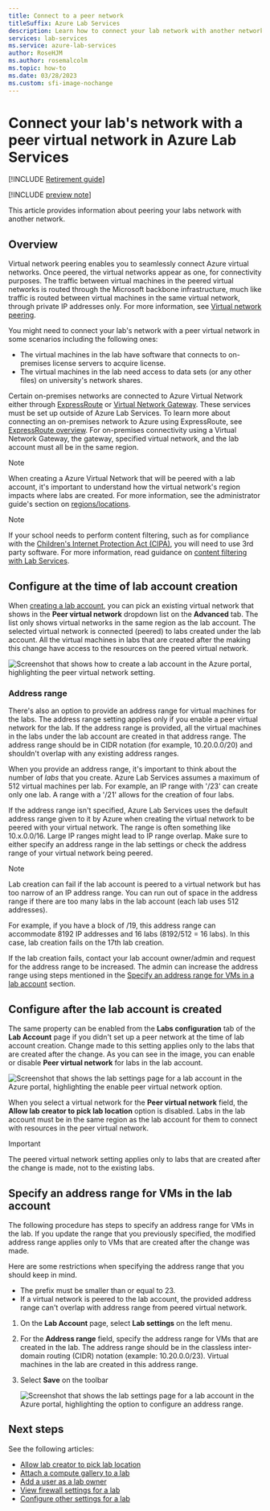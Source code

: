 ```yaml
---
title: Connect to a peer network
titleSuffix: Azure Lab Services
description: Learn how to connect your lab network with another network as a peer for lab accounts in Azure Lab Services. For example, connect your on-premises organization/university network with Lab's virtual network in Azure. 
services: lab-services
ms.service: azure-lab-services
author: RoseHJM
ms.author: rosemalcolm
ms.topic: how-to
ms.date: 03/28/2023
ms.custom: sfi-image-nochange
---
```


# Connect your lab's network with a peer virtual network in Azure Lab Services

[!INCLUDE [Retirement guide](./includes/retirement-banner.md)]

[!INCLUDE [preview note](./includes/lab-services-labaccount-focused-article.md)]

This article provides information about peering your labs network with another network.

## Overview

Virtual network peering enables you to seamlessly connect Azure virtual networks. Once peered, the virtual networks appear as one, for connectivity purposes. The traffic between virtual machines in the peered virtual networks is routed through the Microsoft backbone infrastructure, much like traffic is routed between virtual machines in the same virtual network, through private IP addresses only. For more information, see [Virtual network peering](../virtual-network/virtual-network-peering-overview.md).

You might need to connect your lab's network with a peer virtual network in some scenarios including the following ones:

- The virtual machines in the lab have software that connects to on-premises license servers to acquire license.
- The virtual machines in the lab need access to data sets (or any other files) on university's network shares.

Certain on-premises networks are connected to Azure Virtual Network either through [ExpressRoute](../expressroute/expressroute-introduction.md) or [Virtual Network Gateway](../vpn-gateway/vpn-gateway-about-vpngateways.md). These services must be set up outside of Azure Lab Services. To learn more about connecting an on-premises network to Azure using ExpressRoute, see [ExpressRoute overview](../expressroute/expressroute-introduction.md). For on-premises connectivity using a Virtual Network Gateway, the gateway, specified virtual network, and the lab account must all be in the same region.

> [!NOTE]
> When creating a Azure Virtual Network that will be peered with a lab account, it's important to understand how the virtual network's region impacts where labs are created. For more information, see the administrator guide's section on [regions/locations](./administrator-guide-1.md#regionslocations).

> [!NOTE]
> If your school needs to perform content filtering, such as for compliance with the [Children's Internet Protection Act (CIPA)](https://www.fcc.gov/consumers/guides/childrens-internet-protection-act), you will need to use 3rd party software. For more information, read guidance on [content filtering with Lab Services](./administrator-guide.md#content-filtering).

## Configure at the time of lab account creation

When [creating a lab account](how-to-create-lab-accounts.md), you can pick an existing virtual network that shows in the **Peer virtual network** dropdown list on the **Advanced** tab. The list only shows virtual networks in the same region as the lab account. The selected virtual network is connected (peered) to labs created under the lab account. All the virtual machines in labs that are created after the making this change have access to the resources on the peered virtual network.

![Screenshot that shows how to create a lab account in the Azure portal, highlighting the peer virtual network setting.](./media/how-to-connect-peer-virtual-network/select-vnet-to-peer.png)

### Address range

There's also an option to provide an address range for virtual machines for the labs. The address range setting applies only if you enable a peer virtual network for the lab. If the address range is provided, all the virtual machines in the labs under the lab account are created in that address range. The address range should be in CIDR notation (for example, 10.20.0.0/20) and shouldn't overlap with any existing address ranges.

When you provide an address range, it's important to think about the number of *labs* that you create. Azure Lab Services assumes a maximum of 512 virtual machines per lab. For example, an IP range with '/23' can create only one lab. A range with a '/21' allows for the creation of four labs.

If the address range isn't specified, Azure Lab Services uses the default address range given to it by Azure when creating the virtual network to be peered with your virtual network. The range is often something like 10.x.0.0/16. Large IP ranges might lead to IP range overlap. Make sure to either specify an address range in the lab settings or check the address range of your virtual network being peered.

> [!NOTE]
> Lab creation can fail if the lab account is peered to a virtual network but has too narrow of an IP address range. You can run out of space in the address range if there are too many labs in the lab account (each lab uses 512 addresses).
>
> For example, if you have a block of /19, this address range can accommodate 8192 IP addresses and 16 labs (8192/512 = 16 labs). In this case, lab creation fails on the 17th lab creation.
>
> If the lab creation fails, contact your lab account owner/admin and request for the address range to be increased. The admin can increase the address range using steps mentioned in the [Specify an address range for VMs in a lab account](#specify-an-address-range-for-vms-in-the-lab-account) section.

## Configure after the lab account is created

The same property can be enabled from the **Labs configuration** tab of the **Lab Account** page if you didn't set up a peer network at the time of lab account creation. Change made to this setting applies only to the labs that are created after the change. As you can see in the image, you can enable or disable **Peer virtual network** for labs in the lab account.

![Screenshot that shows the lab settings page for a lab account in the Azure portal, highlighting the enable peer virtual network option.](./media/how-to-connect-peer-virtual-network/select-vnet-to-peer-existing-lab.png)

When you select a virtual network for the **Peer virtual network** field, the **Allow lab creator to pick lab location** option is disabled. Labs in the lab account must be in the same region as the lab account for them to connect with resources in the peer virtual network.

> [!IMPORTANT]
> The peered virtual network setting applies only to labs that are created after the change is made, not to the existing labs.

## Specify an address range for VMs in the lab account

The following procedure has steps to specify an address range for VMs in the lab. If you update the range that you previously specified, the modified address range applies only to VMs that are created after the change was made.

Here are some restrictions when specifying the address range that you should keep in mind.

- The prefix must be smaller than or equal to 23.
- If a virtual network is peered to the lab account, the provided address range can't overlap with address range from peered virtual network.

1. On the **Lab Account** page, select **Lab settings** on the left menu.
2. For the **Address range** field, specify the address range for VMs that are created in the lab. The address range should be in the classless inter-domain routing (CIDR) notation (example: 10.20.0.0/23). Virtual machines in the lab are created in this address range.
3. Select **Save** on the toolbar

    ![Screenshot that shows the lab settings page for a lab account in the Azure portal, highlighting the option to configure an address range.](./media/how-to-manage-lab-accounts/labs-configuration-page-address-range.png)

## Next steps

See the following articles:

- [Allow lab creator to pick lab location](allow-lab-creator-pick-lab-location.md)
- [Attach a compute gallery to a lab](how-to-attach-detach-shared-image-gallery-1.md)
- [Add a user as a lab owner](how-to-add-user-lab-owner.md)
- [View firewall settings for a lab](how-to-configure-firewall-settings.md)
- [Configure other settings for a lab](how-to-configure-lab-accounts.md)
